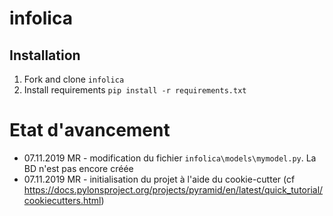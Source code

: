 # infolica

## Installation
1. Fork and clone `infolica`
2. Install requirements `pip install -r requirements.txt`


# Etat d'avancement
* 07.11.2019 MR - modification du fichier `infolica\models\mymodel.py`. La BD n'est pas encore créée
* 07.11.2019 MR - initialisation du projet à l'aide du cookie-cutter (cf https://docs.pylonsproject.org/projects/pyramid/en/latest/quick_tutorial/cookiecutters.html)
 
